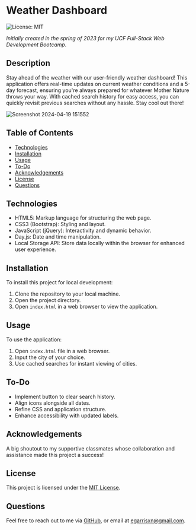 # Weather Dashboard

![License: MIT](https://img.shields.io/badge/License-MIT-yellow.svg)

_Initially created in the spring of 2023 for my UCF Full-Stack Web Development Bootcamp._

## Description

Stay ahead of the weather with our user-friendly weather dashboard! This application offers real-time updates on current weather conditions and a 5-day forecast, ensuring you're always prepared for whatever Mother Nature throws your way. With cached search history for easy access, you can quickly revisit previous searches without any hassle. Stay cool out there!

![Screenshot 2024-04-19 151552](https://github.com/EGARRISXN/weather-dashboard/assets/126130230/e66a150f-db40-4717-b4f6-a9073315ae73)

## Table of Contents

- [Technologies](#technologies)
- [Installation](#installation)
- [Usage](#usage)
- [To-Do](#to-do)
- [Acknowledgements](#acknowledgements)
- [License](#license)
- [Questions](#questions)

## Technologies

- HTML5: Markup language for structuring the web page.
- CSS3 (Bootstrap): Styling and layout.
- JavaScript (jQuery): Interactivity and dynamic behavior.
- Day.js: Date and time manipulation.
- Local Storage API: Store data locally within the browser for enhanced user experience.

## Installation

To install this project for local development:

1. Clone the repository to your local machine.
2. Open the project directory.
3. Open `index.html` in a web browser to view the application.

## Usage

To use the application:

1. Open `index.html` file in a web browser.
2. Input the city of your choice.
3. Use cached searches for instant viewing of cities.

## To-Do

- Implement button to clear search history.
- Align icons alongside all dates.
- Refine CSS and application structure.
- Enhance accessibility with updated labels.

## Acknowledgements

A big shoutout to my supportive classmates whose collaboration and assistance made this project a success!

## License

This project is licensed under the [MIT License](LICENSE).

## Questions

Feel free to reach out to me via [GitHub](https://github.com/EGARRISXN), or email at egarrisxn@gmail.com.
